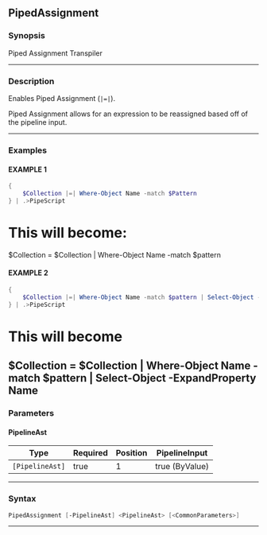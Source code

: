 PipedAssignment
---------------
### Synopsis
Piped Assignment Transpiler

---
### Description

Enables Piped Assignment (```|=|```).

Piped Assignment allows for an expression to be reassigned based off of the pipeline input.

---
### Examples
#### EXAMPLE 1
```PowerShell
{
    $Collection |=| Where-Object Name -match $Pattern
} | .>PipeScript
```
# This will become:

$Collection = $Collection | Where-Object Name -match $pattern
#### EXAMPLE 2
```PowerShell
{
    $Collection |=| Where-Object Name -match $pattern | Select-Object -ExpandProperty Name
} | .>PipeScript
```
# This will become

$Collection = $Collection |
        Where-Object Name -match $pattern |
        Select-Object -ExpandProperty Name
---
### Parameters
#### **PipelineAst**




|Type           |Required|Position|PipelineInput |
|---------------|--------|--------|--------------|
|`[PipelineAst]`|true    |1       |true (ByValue)|



---
### Syntax
```PowerShell
PipedAssignment [-PipelineAst] <PipelineAst> [<CommonParameters>]
```
---

